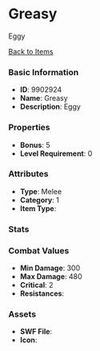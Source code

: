 # Greasy

Eggy

[Back to Items](../items.md)

### Basic Information

- **ID**: 9902924
- **Name**: Greasy
- **Description**: Eggy

### Properties

- **Bonus**: 5
- **Level Requirement**: 0

### Attributes

- **Type**: Melee
- **Category**: 1
- **Item Type**: 

### Stats


### Combat Values

- **Min Damage**: 300
- **Max Damage**: 480
- **Critical**: 2
- **Resistances**: 

### Assets

- **SWF File**: 
- **Icon**: 

